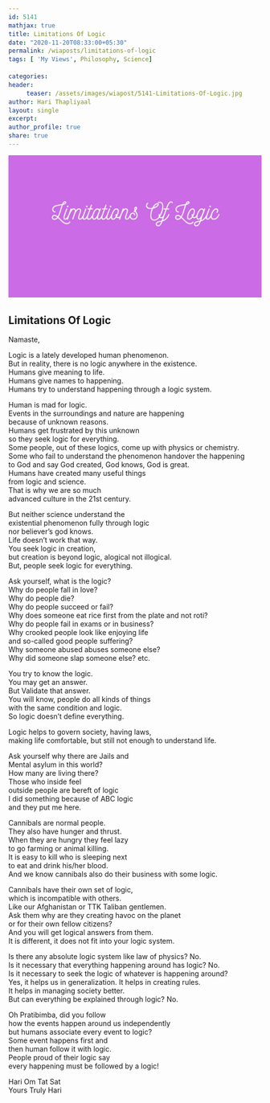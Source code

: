 ```yaml
--- 
id: 5141
mathjax: true  
title: Limitations Of Logic
date: "2020-11-20T08:33:00+05:30"
permalink: /wiaposts/limitations-of-logic
tags: [ 'My Views', Philosophy, Science]    

categories: 
header:
     teaser: /assets/images/wiapost/5141-Limitations-Of-Logic.jpg
author: Hari Thapliyaal 
layout: single 
excerpt:  
author_profile: true 
share: true 
---
```


![Limitations Of Logic](/assets/images/wiapost/5141-Limitations-Of-Logic.jpg)     

## Limitations Of Logic

    
Namaste,    
    
Logic is a lately developed human phenomenon.     
But in reality, there is no logic anywhere in the existence.     
Humans give meaning to life.     
Humans give names to happening.     
Humans try to understand happening through a logic system.    
    
Human is mad for logic.     
Events in the surroundings and nature are happening     
because of unknown reasons.     
Humans get frustrated by this unknown     
so they seek logic for everything.     
Some people, out of these logics, come up with physics or chemistry.     
Some who fail to understand the phenomenon handover the happening     
to God and say God created, God knows, God is great.     
Humans have created many useful things     
from logic and science.     
That is why we are so much     
advanced culture in the 21st century.    
    
But neither science understand the     
existential phenomenon fully through logic     
nor believer’s god knows.     
Life doesn’t work that way.     
You seek logic in creation,     
but creation is beyond logic, alogical not illogical.     
But, people seek logic for everything.    
    
Ask yourself, what is the logic?     
Why do people fall in love?     
Why do people die?     
Why do people succeed or fail?     
Why does someone eat rice first from the plate and not roti?     
Why do people fail in exams or in business?     
Why crooked people look like enjoying life     
and so-called good people suffering?     
Why someone abused abuses someone else?     
Why did someone slap someone else? etc.    
    
You try to know the logic.     
You may get an answer.     
But Validate that answer.     
You will know, people do all kinds of things     
with the same condition and logic.     
So logic doesn’t define everything.    
    
Logic helps to govern society, having laws,     
making life comfortable, but still not enough to understand life.    
    
Ask yourself why there are Jails and     
Mental asylum in this world?     
How many are living there?     
Those who inside feel     
outside people are bereft of logic     
I did something because of ABC logic     
and they put me here.    
    
Cannibals are normal people.     
They also have hunger and thrust.     
When they are hungry they feel lazy     
to go farming or animal killing.     
It is easy to kill who is sleeping next     
to eat and drink his/her blood.     
And we know cannibals also do their business with some logic.    
    
Cannibals have their own set of logic,     
which is incompatible with others.     
Like our Afghanistan or TTK Taliban gentlemen.     
Ask them why are they creating havoc on the planet     
or for their own fellow citizens?     
And you will get logical answers from them.     
It is different, it does not fit into your logic system.     
     
Is there any absolute logic system like law of physics? No.     
Is it necessary that everything happening around has logic? No.     
Is it necessary to seek the logic of whatever is happening around?     
Yes, it helps us in generalization. It helps in creating rules.     
It helps in managing society better.     
But can everything be explained through logic? No.     
     
Oh Pratibimba, did you follow     
how the events happen around us independently     
but humans associate every event to logic?     
Some event happens first and     
then human follow it with logic.     
People proud of their logic say     
every happening must be followed by a logic!    
    
Hari Om Tat Sat     
Yours Truly Hari    
